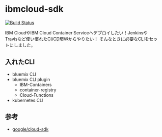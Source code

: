 # ibmcloud-sdk
[![Build Status](https://travis-ci.org/kota661/ibmcloud-sdk.svg?branch=master)](https://travis-ci.org/kota661/ibmcloud-sdk)

  IBM CloudやIBM Cloud Container Serviceへデプロイしたい！JenkinsやTravisなど使い慣れたCI/CD環境からやりたい！
  そんなときに必要なCLIをセットにしました。

## 入れたCLI
* bluemix CLI
* bluemix CLI plugin
  - IBM-Containers
  - container-registry
  - Cloud-Functions
* kubernetes CLI


## 参考
* [google/cloud-sdk](https://hub.docker.com/r/google/cloud-sdk/~/dockerfile/)
